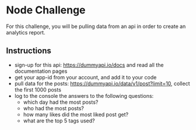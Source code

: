 # Node Challenge

For this challenge, you will be pulling data from an api in order to create an analytics report.

## Instructions

- sign-up for this api: https://dummyapi.io/docs and read all the documentation pages
- get your app-id from your account, and add it to your code
- pull data for the posts: https://dummyapi.io/data/v1/post?limit=10, collect the first 1000 posts
- log to the console the answers to the following questions:
  - which day had the most posts?
  - who had the most posts?
  - how many likes did the most liked post get?
  - what are the top 5 tags used?